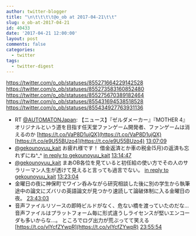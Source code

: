 ```yaml
---
author: twitter-blogger
title: "\n\t\t\t\t@o_ob at 2017-04-21\t\t"
slug: o_ob-at-2017-04-21
id: 40433
date: '2017-04-21 12:00:00'
layout: post
comments: false
categories:
  - twitter
tags:
  - twitter-digest
---
```


https://twitter.com/o_ob/statuses/855271664229142528 https://twitter.com/o_ob/statuses/855273583160852480 https://twitter.com/o_ob/statuses/855275670389182464 https://twitter.com/o_ob/statuses/855431694538518528 https://twitter.com/o_ob/statuses/855434927763931136  

*   RT [@AUTOMATONJapan](https://twitter.com/AUTOMATONJapan): 【ニュース】『ゼルダメーカー』『MOTHER 4』オリジナルという道を目指す任天堂ファンゲーム開発者、ファンゲームは消えるのか [https://t.co/VaP8D1ujQX](https://t.co/VaP8D1ujQX) [https://t.co/e9U55BUzo4](https://t.co/e9U55BUzo4) [13:07:09](https://twitter.com/o_ob/statuses/855271664229142528)
*   [@gekounoyuu_kait](https://twitter.com/gekounoyuu_kait) お疲れ様です！ 借金返済とか車の税金(5月)の返済も忘れずにね^_^ [in reply to gekounoyuu_kait](https://twitter.com/gekounoyuu_kait/statuses/855273230210289664) [13:14:47](https://twitter.com/o_ob/statuses/855273583160852480)
*   [@gekounoyuu_kait](https://twitter.com/gekounoyuu_kait) まあOB各位を見ていると初任給の使い方でその人のサラリーマン人生が透けて見えると言っても過言でない。 [in reply to gekounoyuu_kait](https://twitter.com/gekounoyuu_kait/statuses/855274292392546304) [13:23:04](https://twitter.com/o_ob/statuses/855275670389182464)
*   金曜日の夜に神保町でワイン呑みながら研究相談した後に別の学生から執筆途中の論文にズバリの英語論文が見つかり速読して論破体制に入る金曜日の夜。 [23:43:03](https://twitter.com/o_ob/statuses/855431694538518528)
*   音声ファイルリソースの即時ビルドがなく、危ない橋を渡っていたのだな...音声ファイルはプラットフォーム毎に形式違うしライセンスが堅いエンコーダも多いからな...。 ところでログ出力が荒ぶってて笑える [https://t.co/vlYcfZYwpR](https://t.co/vlYcfZYwpR) [23:55:54](https://twitter.com/o_ob/statuses/855434927763931136)